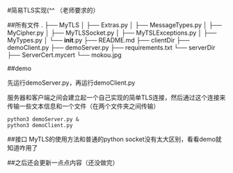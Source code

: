 #简易TLS实现(^^
（老师要求的）

##所有文件
    .
    ├── MyTLS
    │   ├── Extras.py
    │   ├── MessageTypes.py
    │   ├── MyCipher.py
    │   ├── MyTLSSocket.py
    │   ├── MyTSLExceptions.py
    │   ├── MyTypes.py
    │   └── __init__.py
    ├── README.md
    ├── clientDir
    ├── demoClient.py
    ├── demoServer.py
    ├── requirements.txt
    └── serverDir
        ├── ServerCert.mycert
        └── mokou.jpg

##demo

先运行demoServer.py，再运行demoClient.py

服务器和客户端之间会建立起一个自己实现的简单TLS连接，然后通过这个连接来传输一些文本信息和一个文件（在两个文件夹之间传输）

    python3 demoServer.py &
    python3 demoClient.py

##接口
MyTLS的使用方法和普通的python socket没有太大区别，看看demo就知道咋用了

##之后还会更新一点点内容（还没做完）
